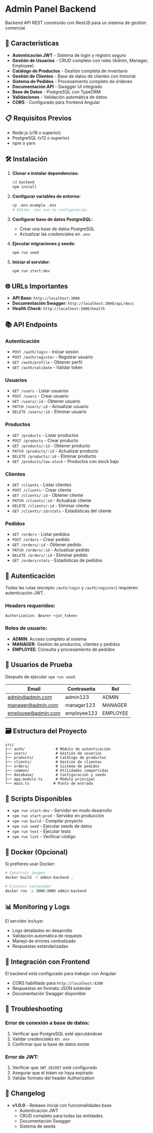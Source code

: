 # Admin Panel Backend

Backend API REST construido con NestJS para un sistema de gestión comercial.

## 🚀 Características

- **Autenticación JWT** - Sistema de login y registro seguro
- **Gestión de Usuarios** - CRUD completo con roles (Admin, Manager, Employee)
- **Catálogo de Productos** - Gestión completa de inventario
- **Gestión de Clientes** - Base de datos de clientes con historial
- **Sistema de Pedidos** - Procesamiento completo de órdenes
- **Documentación API** - Swagger UI integrado
- **Base de Datos** - PostgreSQL con TypeORM
- **Validaciones** - Validación automática de datos
- **CORS** - Configurado para frontend Angular

## 📋 Requisitos Previos

- Node.js (v18 o superior)
- PostgreSQL (v12 o superior)
- npm o yarn

## 🛠️ Instalación

1. **Clonar e instalar dependencias:**
   ```bash
   cd backend
   npm install
   ```

2. **Configurar variables de entorno:**
   ```bash
   cp .env.example .env
   # Editar .env con tu configuración
   ```

3. **Configurar base de datos PostgreSQL:**
   - Crear una base de datos PostgreSQL
   - Actualizar las credenciales en `.env`

4. **Ejecutar migraciones y seeds:**
   ```bash
   npm run seed
   ```

5. **Iniciar el servidor:**
   ```bash
   npm run start:dev
   ```

## 🌐 URLs Importantes

- **API Base:** `http://localhost:3000`
- **Documentación Swagger:** `http://localhost:3000/api/docs`
- **Health Check:** `http://localhost:3000/health`

## 📚 API Endpoints

### Autenticación
- `POST /auth/login` - Iniciar sesión
- `POST /auth/register` - Registrar usuario
- `GET /auth/profile` - Obtener perfil
- `GET /auth/validate` - Validar token

### Usuarios
- `GET /users` - Listar usuarios
- `POST /users` - Crear usuario
- `GET /users/:id` - Obtener usuario
- `PATCH /users/:id` - Actualizar usuario
- `DELETE /users/:id` - Eliminar usuario

### Productos
- `GET /products` - Listar productos
- `POST /products` - Crear producto
- `GET /products/:id` - Obtener producto
- `PATCH /products/:id` - Actualizar producto
- `DELETE /products/:id` - Eliminar producto
- `GET /products/low-stock` - Productos con stock bajo

### Clientes
- `GET /clients` - Listar clientes
- `POST /clients` - Crear cliente
- `GET /clients/:id` - Obtener cliente
- `PATCH /clients/:id` - Actualizar cliente
- `DELETE /clients/:id` - Eliminar cliente
- `GET /clients/:id/stats` - Estadísticas del cliente

### Pedidos
- `GET /orders` - Listar pedidos
- `POST /orders` - Crear pedido
- `GET /orders/:id` - Obtener pedido
- `PATCH /orders/:id` - Actualizar pedido
- `DELETE /orders/:id` - Eliminar pedido
- `GET /orders/stats` - Estadísticas de pedidos

## 🔐 Autenticación

Todas las rutas (excepto `/auth/login` y `/auth/register`) requieren autenticación JWT.

### Headers requeridos:
```
Authorization: Bearer <jwt_token>
```

### Roles de usuario:
- **ADMIN**: Acceso completo al sistema
- **MANAGER**: Gestión de productos, clientes y pedidos
- **EMPLOYEE**: Consulta y procesamiento de pedidos

## 🎯 Usuarios de Prueba

Después de ejecutar `npm run seed`:

| Email | Contraseña | Rol |
|-------|------------|-----|
| admin@admin.com | admin123 | ADMIN |
| manager@admin.com | manager123 | MANAGER |
| employee@admin.com | employee123 | EMPLOYEE |

## 🗃️ Estructura del Proyecto

```
src/
├── auth/              # Módulo de autenticación
├── users/             # Gestión de usuarios
├── products/          # Catálogo de productos
├── clients/           # Gestión de clientes
├── orders/            # Sistema de pedidos
├── common/            # Utilidades compartidas
├── database/          # Configuración y seeds
├── app.module.ts      # Módulo principal
└── main.ts           # Punto de entrada
```

## 🔧 Scripts Disponibles

- `npm run start:dev` - Servidor en modo desarrollo
- `npm run start:prod` - Servidor en producción
- `npm run build` - Compilar proyecto
- `npm run seed` - Ejecutar seeds de datos
- `npm run test` - Ejecutar tests
- `npm run lint` - Verificar código

## 🐳 Docker (Opcional)

Si prefieres usar Docker:

```bash
# Construir imagen
docker build -t admin-backend .

# Ejecutar contenedor
docker run -p 3000:3000 admin-backend
```

## 📊 Monitoring y Logs

El servidor incluye:
- Logs detallados en desarrollo
- Validación automática de requests
- Manejo de errores centralizado
- Respuestas estandarizadas

## 🤝 Integración con Frontend

El backend está configurado para trabajar con Angular:
- CORS habilitado para `http://localhost:4200`
- Respuestas en formato JSON estándar
- Documentación Swagger disponible

## 🚨 Troubleshooting

### Error de conexión a base de datos:
1. Verificar que PostgreSQL esté ejecutándose
2. Validar credenciales en `.env`
3. Confirmar que la base de datos existe

### Error de JWT:
1. Verificar que `JWT_SECRET` esté configurado
2. Asegurar que el token no haya expirado
3. Validar formato del header Authorization

## 📝 Changelog

- **v1.0.0** - Release inicial con funcionalidades base
  - Autenticación JWT
  - CRUD completo para todas las entidades
  - Documentación Swagger
  - Sistema de seeds
